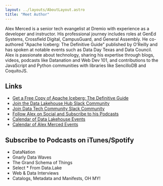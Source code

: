 ```yaml
---
layout: ../layouts/AboutLayout.astro
title: "Meet Author"
---
```


Alex Merced is a senior tech evangelist at Dremio with experience as a developer and instructor. His professional journey includes roles at GenEd Systems, Crossfield Digital, CampusGuard, and General Assembly. He co-authored "Apache Iceberg: The Definitive Guide" published by O'Reilly and has spoken at notable events such as Data Day Texas and Data Council. Alex is passionate about technology, sharing his expertise through blogs, videos, podcasts like Datanation and Web Dev 101, and contributions to the JavaScript and Python communities with libraries like SencilloDB and CoquitoJS.

## Links

- [Get a Free Copy of Apache Iceberg: The Definitive Guide](https://bit.ly/am-iceberg-book)
- [Join the Data Lakehouse Hub Slack Community](https://bit.ly/lakehouse-hub-slack)
- [Join Data Tech Community Slack Community](https://bit.ly/am-data-tech-community-slack)
- [Follow Alex on Social and Subscribe to his Podcasts](https://bio.alexmerced.com/data)
- [Calendar of Data Lakehouse Events](https://lu.ma/Lakehouselinkups)
- [Calendar of Alex Merced Events](https://lu.ma/Techeventswithalex)

## Subscribe to Podcasts on iTunes/Spotify

- DataNation
- Gnarly Data Waves
- The Grand Schema of Things
- Select * From Data.Lake
- Web & Data Interviews
- Catalogs, Metadata and Manifests, OH MY!
